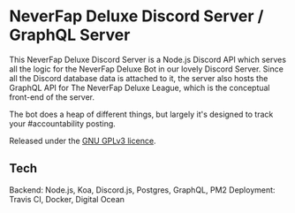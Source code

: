 # NeverFap Deluxe Discord Server / GraphQL Server

This NeverFap Deluxe Discord Server is a Node.js Discord API which serves all the logic for the NeverFap Deluxe Bot in our lovely Discord Server. 
Since all the Discord database data is attached to it, the server also hosts the GraphQL API for The NeverFap Deluxe League, which is the conceptual front-end of the server. 

The bot does a heap of different things, but largely it's designed to track your #accountability posting.

Released under the [GNU GPLv3 licence](https://github.com/neverfap-deluxe/nfd-discord/blob/master/LICENSE).


## Tech

Backend: Node.js, Koa, Discord.js, Postgres, GraphQL, PM2
Deployment: Travis CI, Docker, Digital Ocean

